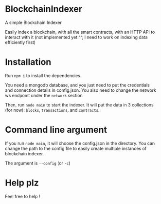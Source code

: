 # BlockchainIndexer
A simple Blockchain Indexer

Easily index a blockchain, with all the smart contracts, with an HTTP API to interact with it (not implemented yet ^^, I need to work on indexing data efficiently first)

# Installation

Run `npm i` to install the dependencies.

You need a mongodb database, and you just need to put the credentials and connection details in config.json. You also need to change the network ws endpoint under the `network` section

Then, run `node main` to start the indexer. It will put the data in 3 collections (for now): `blocks`, `transactions`, and `contracts`.

# Command line argument

If you run `node main`, it will choose the config.json in the directory. You can change the path to the config file to easily create multiple instances of blockchain indexer.

The argument is `--config` (or `-c`)

# Help plz

Feel free to help !
